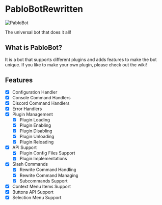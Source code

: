 # PabloBotRewritten

<img src="https://avatars2.githubusercontent.com/u/33165366?s=460&v=4" alt="PabloBot">

The universal bot that does it all!

## What is PabloBot?
It is a bot that supports different plugins and adds features to make the bot unique. If you like to make your own plugin, please check out the wiki!

## Features
- [x] Configuration Handler
- [x] Console Command Handlers
- [x] Discord Command Handlers
- [x] Error Handlers
- [x] Plugin Management
  - [x] Plugin Loading
  - [x] Plugin Enabling
  - [x] Plugin Disabling
  - [x] Plugin Unloading
  - [x] Plugin Reloading
- [x] API Support
  - [x] Plugin Config Files Support
  - [x] Plugin Implementations
- [x] Slash Commands
  - [x] Rewrite Command Handling
  - [x] Rewrite Command Managing
  - [x] Subcommands Support
- [x] Context Menu Items Support
- [x] Buttons API Support
- [x] Selection Menu Support

